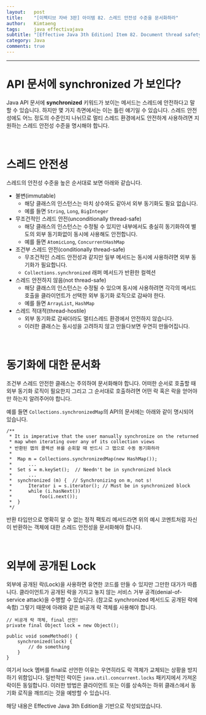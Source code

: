 ```yaml
---
layout:   post
title:    "[이펙티브 자바 3판] 아이템 82. 스레드 안전성 수준을 문서화하라"
author:   Kimtaeng
tags: 	  java effectivajava
subtitle: "[Effective Java 3th Edition] Item 82. Document thread safety" 
category: Java
comments: true
---
```


<hr/>

# API 문서에 synchronized 가 보인다?

Java API 문서에 **synchronized** 키워드가 보이는 메서드는 스레드에 안전하다고 말할 수 있습니다.
하지만 몇 가지 측면에서는 이는 틀린 얘기일 수 있습니다. 스레드 안전성에도 어느 정도의 수준인지 나뉘므로
멀티 스레드 환경에서도 안전하게 사용하려면 지원하는 스레드 안전성 수준을 명시해야 합니다. 

<br/>

# 스레드 안전성

스레드의 안전성 수준을 높은 순서대로 보면 아래와 같습니다.

- 불변(immutable)
  - 해당 클래스의 인스턴스는 마치 상수와도 같아서 외부 동기화도 필요 없습니다.
  - 예를 들면 ```String```, ```Long```, ```BigInteger```
- 무조건적인 스레드 안전(unconditionally thread-safe)
  - 해당 클래스의 인스턴스는 수정될 수 있지만 내부에서도 충실히 동기화하여 별도의 외부 동기화없이 동시에 사용해도 안전합니다.
  - 예를 들면 ```AtomicLong```, ```ConcurrentHashMap```
- 조건부 스레드 안전(conditionally thread-safe)
  - 무조건적인 스레드 안전성과 같지만 일부 메서드는 동시에 사용하려면 외부 동기화가 필요합니다.
  - ```Collections.synchronized``` 래퍼 메서드가 반환한 컬렉션
- 스레드 안전하지 않음(not thread-safe)
  - 해당 클래스의 인스턴스는 수정될 수 있으며 동시에 사용하려면 각각의 메서드 호출을 클라이언트가 선택한 외부 동기화 로직으로
  감싸야 한다.
  - 예를 들면 ```ArrayList```, ```HashMap```
- 스레드 적대적(thread-hostile)
  - 외부 동기화로 감싸더라도 멀티스레드 환경에서 안전하지 않습니다.
  - 이러한 클래스는 동시성을 고려하지 않고 만들다보면 우연히 만들어집니다.
  
<br/>

# 동기화에 대한 문서화

조건부 스레드 안전한 클래스는 주의하여 문서화해야 합니다. 어떠한 순서로 호출할 때 외부 동기화 로직이 필요한지
그리고 그 순서대로 호출하려면 어떤 락 혹은 락을 얻어야만 하는지 알려주어야 합니다.

예를 들면 ```Collections.synchronizedMap```의 API의 문서에는 아래와 같이 명시되어 있습니다.

<pre class="line-numbers"><code class="language-java" data-start="1">/**
 * It is imperative that the user manually synchronize on the returned
 * map when iterating over any of its collection views
 * 반환된 맵의 콜렉션 뷰를 순회할 때 반드시 그 맵으로 수동 동기화하라
 * 
 *  Map m = Collections.synchronizedMap(new HashMap());
 *      ...
 *  Set s = m.keySet();  // Needn't be in synchronized block
 *      ...
 *  synchronized (m) {  // Synchronizing on m, not s!
 *      Iterator i = s.iterator(); // Must be in synchronized block
 *      while (i.hasNext())
 *          foo(i.next());
 *  }
 */
</code></pre>
 
반환 타입만으로 명확히 알 수 없는 정적 팩토리 메서드라면 위의 예시 코멘트처럼 자신이 반환하는 객체에 대한
스레드 안전성을 문서화해야 합니다.
 
<br/>

# 외부에 공개된 Lock

외부에 공개된 락(Lock)을 사용하면 유연한 코드를 만들 수 있지만 그만한 대가가 따릅니다.
클라이언트가 공개된 락을 가지고 놓지 않는 서비스 거부 공격(denial-of-service attack)을 수행할 수 있습니다.
(참고로 synchronized 메서드도 공개된 락에 속함) 그렇기 때문에 아래와 같은 비공개 락 객체를 사용해야 합니다.

<pre class="line-numbers"><code class="language-java" data-start="1">// 비공개 락 객체, final 선언!
private final Object lock = new Object();

public void someMethod() {
    synchronized(lock) {
        // do something
    }
}
</code></pre>

여기서 lock 멤버를 final로 선언한 이유는 우연히라도 락 객체가 교체되는 상황을 방지하기 위함입니다.
일반적인 락이든 ```java.util.concurrent.locks``` 패키지에서 가져온 락이든 동일합니다.
이러한 방법은 클라이언트 또는 이를 상속하는 하위 클래스에서 동기화 로직을 깨뜨리는 것을 예방할 수 있습니다.


<div class="post_caption">해당 내용은 Effective Java 3th Edition을 기반으로 작성되었습니다.</div>